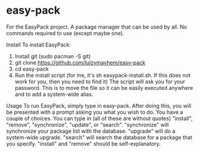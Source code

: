 # easy-pack
For the EasyPack project. A package manager that can be used by all. No commands required to use (except maybe one).

Install
To install EasyPack:
1. Install git (sudo pacman -S git)
2. git clone https://github.com/lulzymayhem/easy-pack
3. cd easy-pack
4. Run the install script (for me, it's sh easypack-install.sh. If this does not work for you, then you need to find it)
The script will ask you for your password. This is to move the file so it can be easily executed anywhere and to add a system-wide alias.


Usage
To run EasyPack, simply type in easy-pack. After doing this, you will be presented with a prompt asking you what you wish to do. You have a couple of choices. You can type in (all of these are without quotes) "install", "remove", "synchronize", "update", or "search". "synchronize" will synchronize your package list with the database. "upgrade" will do a system-wide upgrade. "search" will search the database for a package that you specify. "install" and "remove" should be self-explanatory.
